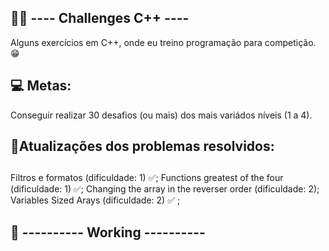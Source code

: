 ##  👨‍💻 ---- Challenges C++ ----

 Alguns exercícios em C++, onde eu treino programação para competição. 😁 
 
## 💻 Metas:

Conseguir realizar 30 desafios (ou mais) dos mais variádos níveis (1 a 4).
 
## 🧠Atualizações dos problemas resolvidos:

 ##
 Filtros e formatos  (dificuldade: 1) ✅;
 Functions greatest of the four (dificuldade: 1) ✅;
 Changing the array in the reverser order (dificuldade: 2);
 Variables Sized Arays (dificuldade: 2) ✅ ;

 ##
 ## 📅 ---------- Working ---------- 
